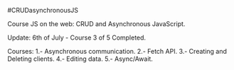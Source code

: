 #CRUDasynchronousJS

Course JS on the web: CRUD and Asynchronous JavaScript.

Update: 6th of July - Course 3 of 5 Completed.

Courses:
1.- Asynchronous communication.
2.- Fetch API.
3.- Creating and Deleting clients.
4.- Editing data.
5.- Async/Await.


<!-- ```js
json-server --watch db.json
```
Browser sync: browser-sync start --server --file . --host --port 5000 --startPath screens/lista_cliente.html -->
